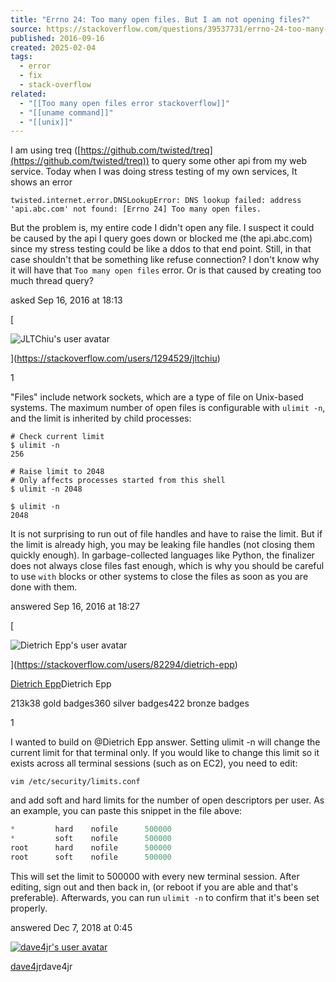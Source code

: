 ```yaml
---
title: "Errno 24: Too many open files. But I am not opening files?"
source: https://stackoverflow.com/questions/39537731/errno-24-too-many-open-files-but-i-am-not-opening-files
published: 2016-09-16
created: 2025-02-04
tags:
  - error
  - fix
  - stack-overflow
related:
  - "[[Too many open files error stackoverflow]]"
  - "[[uname command]]"
  - "[[unix]]"
---
```

I am using treq ([https://github.com/twisted/treq](https://github.com/twisted/treq)) to query some other api from my web service. Today when I was doing stress testing of my own services, It shows an error

`twisted.internet.error.DNSLookupError: DNS lookup failed: address 'api.abc.com' not found: [Errno 24] Too many open files.`

But the problem is, my entire code I didn't open any file. I suspect it could be caused by the api I query goes down or blocked me (the api.abc.com) since my stress testing could be like a ddos to that end point. Still, in that case shouldn't that be something like refuse connection? I don't know why it will have that `Too many open files` error. Or is that caused by creating too much thread query?

asked Sep 16, 2016 at 18:13

[

![JLTChiu's user avatar](https://www.gravatar.com/avatar/86f3c49bcdab97efcc8893a9eec26973?s=64&d=identicon&r=PG)

](https://stackoverflow.com/users/1294529/jltchiu)

1

"Files" include network sockets, which are a type of file on Unix-based systems. The maximum number of open files is configurable with `ulimit -n`, and the limit is inherited by child processes:

```
# Check current limit
$ ulimit -n
256

# Raise limit to 2048
# Only affects processes started from this shell
$ ulimit -n 2048

$ ulimit -n
2048
```

It is not surprising to run out of file handles and have to raise the limit. But if the limit is already high, you may be leaking file handles (not closing them quickly enough). In garbage-collected languages like Python, the finalizer does not always close files fast enough, which is why you should be careful to use `with` blocks or other systems to close the files as soon as you are done with them.

answered Sep 16, 2016 at 18:27

[

![Dietrich Epp's user avatar](https://www.gravatar.com/avatar/5c5f910416e2b92bb73fa59c56fe695d?s=64&d=identicon&r=PG)

](https://stackoverflow.com/users/82294/dietrich-epp)

[Dietrich Epp](https://stackoverflow.com/users/82294/dietrich-epp)Dietrich Epp

213k38 gold badges360 silver badges422 bronze badges

1

I wanted to build on @Dietrich Epp answer. Setting ulimit -n will change the current limit for that terminal only. If you would like to change this limit so it exists across all terminal sessions (such as on EC2), you need to edit:

`vim /etc/security/limits.conf`

and add soft and hard limits for the number of open descriptors per user. As an example, you can paste this snippet in the file above:

```py
*         hard    nofile      500000
*         soft    nofile      500000
root      hard    nofile      500000
root      soft    nofile      500000
```

This will set the limit to 500000 with every new terminal session. After editing, sign out and then back in, (or reboot if you are able and that's preferable). Afterwards, you can run `ulimit -n` to confirm that it's been set properly.

answered Dec 7, 2018 at 0:45

[
![dave4jr's user avatar](https://www.gravatar.com/avatar/e66056126a0d8a44af13a398d8c6f8f5?s=64&d=identicon&r=PG)
](https://stackoverflow.com/users/2569090/dave4jr)

[dave4jr](https://stackoverflow.com/users/2569090/dave4jr)dave4jr